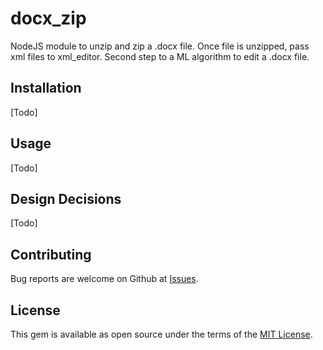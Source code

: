 # docx_zip
NodeJS module to unzip and zip a .docx file. Once file is unzipped, pass xml files to xml_editor. Second step to a ML algorithm to edit a .docx file.

## Installation
[Todo]

## Usage
[Todo]

## Design Decisions
[Todo]

## Contributing
Bug reports are welcome on Github at [Issues](https://github.com/llevasseur/docx_zip/issues).

## License
This gem is available as open source under the terms of the [MIT License](https://opensource.org/licenses/MIT).

